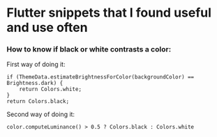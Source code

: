 # Flutter snippets that I found useful and use often

### How to know if black or white contrasts a color:

First way of doing it:

```
if (ThemeData.estimateBrightnessForColor(backgroundColor) == Brightness.dark) {
    return Colors.white;
}
return Colors.black;
```

Second way of doing it:

```
color.computeLuminance() > 0.5 ? Colors.black : Colors.white
```
